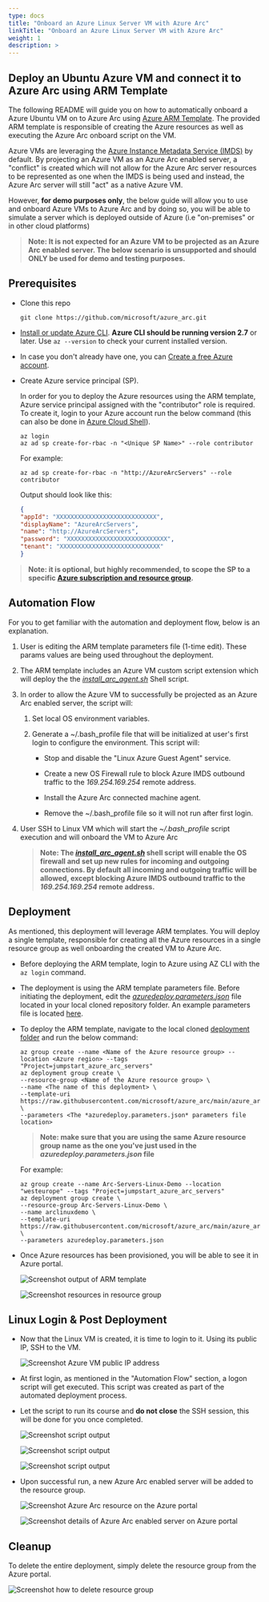 ```yaml
---
type: docs
title: "Onboard an Azure Linux Server VM with Azure Arc"
linkTitle: "Onboard an Azure Linux Server VM with Azure Arc"
weight: 1
description: >
---
```


## Deploy an Ubuntu Azure VM and connect it to Azure Arc using ARM Template

The following README will guide you on how to automatically onboard a Azure Ubuntu VM on to Azure Arc using [Azure ARM Template](https://docs.microsoft.com/en-us/azure/azure-resource-manager/templates/overview). The provided ARM template is responsible of creating the Azure resources as well as executing the Azure Arc onboard script on the VM.

Azure VMs are leveraging the [Azure Instance Metadata Service (IMDS)](https://docs.microsoft.com/en-us/azure/virtual-machines/windows/instance-metadata-service) by default. By projecting an Azure VM as an Azure Arc enabled server, a "conflict" is created which will not allow for the Azure Arc server resources to be represented as one when the IMDS is being used and instead, the Azure Arc server will still "act" as a native Azure VM.

However, **for demo purposes only**, the below guide will allow you to use and onboard Azure VMs to Azure Arc and by doing so, you will be able to simulate a server which is deployed outside of Azure (i.e "on-premises" or in other cloud platforms)

> **Note: It is not expected for an Azure VM to be projected as an Azure Arc enabled server. The below scenario is unsupported and should ONLY be used for demo and testing purposes.**

## Prerequisites

* Clone this repo

    ```terminal
    git clone https://github.com/microsoft/azure_arc.git
    ```

* [Install or update Azure CLI](https://docs.microsoft.com/en-us/cli/azure/install-azure-cli?view=azure-cli-latest). **Azure CLI should be running version 2.7** or later. Use ```az --version``` to check your current installed version.

* In case you don't already have one, you can [Create a free Azure account](https://azure.microsoft.com/en-us/free/).

* Create Azure service principal (SP).

    In order for you to deploy the Azure resources using the ARM template, Azure service principal assigned with the "contributor" role is required. To create it, login to your Azure account run the below command (this can also be done in [Azure Cloud Shell](https://shell.azure.com/)).

    ```console
    az login
    az ad sp create-for-rbac -n "<Unique SP Name>" --role contributor
    ```

    For example:

    ```console
    az ad sp create-for-rbac -n "http://AzureArcServers" --role contributor
    ```

    Output should look like this:

    ```json
    {
    "appId": "XXXXXXXXXXXXXXXXXXXXXXXXXXXX",
    "displayName": "AzureArcServers",
    "name": "http://AzureArcServers",
    "password": "XXXXXXXXXXXXXXXXXXXXXXXXXXXX",
    "tenant": "XXXXXXXXXXXXXXXXXXXXXXXXXXXX"
    }
    ```

> **Note: it is optional, but highly recommended, to scope the SP to a specific [Azure subscription and resource group](https://docs.microsoft.com/en-us/cli/azure/ad/sp?view=azure-cli-latest).**

## Automation Flow

For you to get familiar with the automation and deployment flow, below is an explanation.

1. User is editing the ARM template parameters file (1-time edit). These params values are being used throughout the deployment.

2. The ARM template includes an Azure VM custom script extension which will deploy the the [*install_arc_agent.sh*](https://github.com/microsoft/azure_arc/blob/main/azure_arc_servers_jumpstart/azure/linux/arm_template/scripts/install_arc_agent.sh) Shell script.

3. In order to allow the Azure VM to successfully be projected as an Azure Arc enabled server, the script will:

    1. Set local OS environment variables.

    2. Generate a ~/.bash_profile file that will be initialized at user's first login to configure the environment. This script will:

        * Stop and disable the "Linux Azure Guest Agent" service.

        * Create a new OS Firewall rule to block Azure IMDS outbound traffic to the *169.254.169.254* remote address.

        * Install the Azure Arc connected machine agent.

        * Remove the ~/.bash_profile file so it will not run after first login.

4. User SSH to Linux VM which will start the *~/.bash_profile* script execution and will onboard the VM to Azure Arc

    > **Note: The [*install_arc_agent.sh*](https://github.com/microsoft/azure_arc/blob/main/azure_arc_servers_jumpstart/azure/linux/arm_template/scripts/install_arc_agent.sh) shell script will enable the OS firewall and set up new rules for incoming and outgoing connections. By default all incoming and outgoing traffic will be allowed, except blocking Azure IMDS outbound traffic to the *169.254.169.254* remote address.**

## Deployment

As mentioned, this deployment will leverage ARM templates. You will deploy a single template, responsible for creating all the Azure resources in a single resource group as well onboarding the created VM to Azure Arc.

* Before deploying the ARM template, login to Azure using AZ CLI with the ```az login``` command.

* The deployment is using the ARM template parameters file. Before initiating the deployment, edit the [*azuredeploy.parameters.json*](https://github.com/microsoft/azure_arc/blob/main/azure_arc_servers_jumpstart/azure/linux/arm_template/azuredeploy.parameters.json) file located in your local cloned repository folder. An example parameters file is located [here](https://github.com/microsoft/azure_arc/blob/main/azure_arc_servers_jumpstart/azure/linux/arm_template/azuredeploy.parameters.example.json).

* To deploy the ARM template, navigate to the local cloned [deployment folder](https://github.com/microsoft/azure_arc/tree/main/azure_arc_servers_jumpstart/azure/linux/arm_template) and run the below command:

    ```console
    az group create --name <Name of the Azure resource group> --location <Azure region> --tags "Project=jumpstart_azure_arc_servers"
    az deployment group create \
    --resource-group <Name of the Azure resource group> \
    --name <The name of this deployment> \
    --template-uri https://raw.githubusercontent.com/microsoft/azure_arc/main/azure_arc_servers_jumpstart/azure/linux/arm_template/azuredeploy.json \
    --parameters <The *azuredeploy.parameters.json* parameters file location>
    ```

    > **Note: make sure that you are using the same Azure resource group name as the one you've just used in the *azuredeploy.parameters.json* file**

    For example:

    ```console
    az group create --name Arc-Servers-Linux-Demo --location "westeurope" --tags "Project=jumpstart_azure_arc_servers"
    az deployment group create \
    --resource-group Arc-Servers-Linux-Demo \
    --name arclinuxdemo \
    --template-uri https://raw.githubusercontent.com/microsoft/azure_arc/main/azure_arc_servers_jumpstart/azure/linux/arm_template/azuredeploy.json \
    --parameters azuredeploy.parameters.json
    ```

* Once Azure resources has been provisioned, you will be able to see it in Azure portal.

    ![Screenshot output of ARM template](./01.png)

    ![Screenshot resources in resource group](./02.png)

## Linux Login & Post Deployment

* Now that the Linux VM is created, it is time to login to it. Using its public IP, SSH to the VM.

    ![Screenshot Azure VM public IP address](./03.png)

* At first login, as mentioned in the "Automation Flow" section, a logon script will get executed. This script was created as part of the automated deployment process.

* Let the script to run its course and **do not close** the SSH session, this will be done for you once completed.

    ![Screenshot script output](./04.png)

    ![Screenshot script output](./05.png)

    ![Screenshot script output](./06.png)

* Upon successful run, a new Azure Arc enabled server will be added to the resource group.

    ![Screenshot Azure Arc resource on the Azure portal](./07.png)

    ![Screenshot details of Azure Arc enabled server on Azure portal](./08.png)

## Cleanup

To delete the entire deployment, simply delete the resource group from the Azure portal.

![Screenshot how to delete resource group](./09.png)
